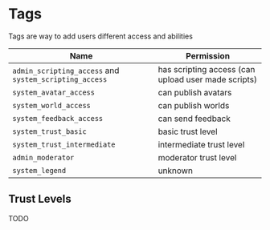 # Tags 

Tags are way to add users different access and abilities

Name | Permission
-----|-----------
`admin_scripting_access` and `system_scripting_access` | has scripting access (can upload user made scripts)
`system_avatar_access` | can publish avatars
`system_world_access` | can publish worlds
`system_feedback_access` | can send feedback
`system_trust_basic` | basic trust level
`system_trust_intermediate` | intermediate trust level
`admin_moderator` | moderator trust level
`system_legend` | unknown

## Trust Levels

TODO
